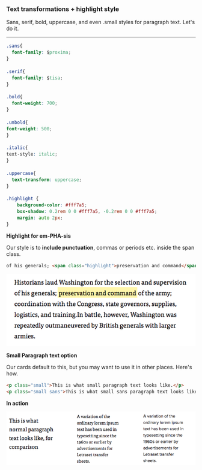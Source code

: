 ### Text transformations + highlight style

Sans, serif, bold, uppercase, and even .small styles for paragraph text. Let's do it.

---

```css
.sans{
  font-family: $proxima;
}

.serif{
  font-family: $tisa;
}

.bold{
  font-weight: 700;
}

.unbold{
font-weight: 500;
}

.italic{
text-style: italic;
}

.uppercase{
  text-transform: uppercase;
}

.highlight {
    background-color: #fff7a5;
    box-shadow: 0.2rem 0 0 #fff7a5, -0.2rem 0 0 #fff7a5;
    margin: auto 2px;
}
```

**Highlight for em-PHA-sis**

Our style is to **include punctuation**, commas or periods etc. inside the span class.

```html
of his generals; <span class="highlight">preservation and command</span> of the army
```

![](/assets/highlighter.png)

**Small Paragraph text option**

Our cards default to this, but you may want to use it in other places. Here's how.

```html
<p class="small">This is what small paragraph text looks like.</p>
<p class="small sans">This is what small sans paragraph text looks like</p>
```

**In action**

![](/assets/smally.png)


